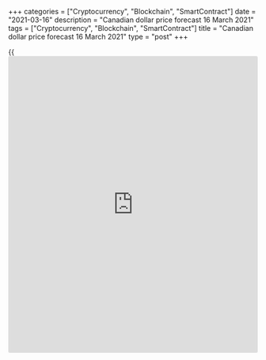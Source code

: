+++
categories = ["Cryptocurrency", "Blockchain", "SmartContract"]
date = "2021-03-16"
description = "Canadian dollar price forecast 16 March 2021"
tags = ["Cryptocurrency", "Blockchain", "SmartContract"]
title = "Canadian dollar price forecast 16 March 2021"
type = "post"
+++

{{<iframe id="large-banner" src="https://www.bounty.group/#slide=3.0" width="100%" height="600" scrolling="no" style="border: 0px solid rgb(216, 221, 230); border-radius: 3px;">}}

2021-03-16

2021-03-16

Loonie being tough. Forecast as of 16.03.2021Dmitri Demidenko

If the Japanese yen and the Swiss franc are among Forex outsiders in
2021, then the Canadian dollar can be safely called one of the market
favorites. The end of the [USDCAD][1] sellers' attacks may result in
[EURCAD][2] price fall and vice versa. Let us discuss the Forex outlook
and make up a trading plan

## Weekly Canadian dollar fundamental forecast

Looking at the greenback's pace on Forex, one can't help but wonder
which currency will be able to resist the USD? Judging by the strong oil
positions, the optimistic outlook for the economy, and rumors about the
normalization of the BoC's monetary [policy](https://www.fintechee.com/policy/), the Canadian dollar will
become the leader of the opposition. So far, the loonie is in the lead
among more than three dozen currencies tracked by Bloomberg. The
Canadian dollar has strengthened against the US dollar by 2% since the
beginning of the year. [USDCAD][1] bears are not going to give up their
positions just like that.

In the lead-up to the March meeting, the BoC's officials knew what
consequences its hawkish stance could cause for the loonie, inflation,
and exports, so they tried to sound more dovish. The BoC refused to cut
the volume of weekly asset purchases under the QE program from the
current CA$4 billion, announced its intention to keep the overnight rate
at 0.25% until 2023, and noted that accommodative monetary [policy](https://www.fintechee.com/policy/) is
rational due to the weak labor market. It makes sense to normalize
monetary [policy](https://www.fintechee.com/policy/) if the labor market starts to recover. Less than two
days later, the February statistics on PMI showed an employment growth
of 259.2 thousand and an unemployment drop from 9.4% to 8.2%, which is
the lowest level since the beginning of the pandemic. How could the
loonie not grow up?

### Overnight rate dynamics

 _Source: Bloomberg._

Concerning such statistics, indicating the economy's resilience to
lockdowns and its readiness to boost in the next few months, the Bank of
Canada is likely to be under severe pressure. The chances of the QE
program reduction and overnight rate increase before 2023 will grow,
which will support [USDCAD][1] and [EURCAD][2] bears.

The loonie failed to maintain its 3-year high against the greenback due
to a pullback in oil prices. Since October, black gold has added about
80% to its value, so the consolidation seems inevitable. Due to the
reluctance of global demand to grow, the market is experiencing the most
serious contango since January, which indicates an oversupply.

### Oil market conditions

 _Source: Bloomberg._

I don't think the rumors about the commodity market super-cycle are
exaggerated. [Brent][3] and [WTI][4] are trading in the uptrend amid the
rapid growth of the global economy. This fact, in addition to an
improvement in global risk appetite and a narrowing yield spread between
US and Canadian bonds, gives Scotiabank reason to predict a decline of
[USDCAD][1] prices to 1.2. Wells Fargo officials believe the loonie will
continue to outperform most of its G10 competitors in 2021, while TD
Securities recommends buying it against the euro.

### Weekly [USDCAD][1] and [EURCAD][2] trading plan

In my opinion, the Canadian dollar is one of the few world currencies
that are able to show resilience during the situation triggered by the
rise in US debt market rates. This year, the loonie is the Forex
favorite, and if it manages to hold its positions after the March Fed
meeting, most likely, it will continue to strengthen. In the meantime,
it makes sense to hold [USDCAD][1] and [EURCAD][2] [short trades][5]
formed from levels 1.2615 and 1.4985 and move stop-orders to breakeven
to insure against Jerome Powell's unpleasant surprises.









## Price chart of USDCAD in real time mode

The content of this article reflects the author’s opinion and does not
necessarily reflect the official position of LiteForex. The material
published on this page is provided for informational purposes only and
should not be considered as the provision of investment advice for the
purposes of Directive 2004/39/EC.

Rate this article:

{{value}}

( {{count}} {{title}} )

   1. my.liteforex.com/trading/chart?symbol=USDCAD&returnUrl=true
   2. my.liteforex.com/trading/chart?symbol=EURCAD&returnUrl=true
   3. my.liteforex.com/trading/chart?symbol=UKBrent_n&returnUrl=true
   4. my.liteforex.com/trading/chart?symbol=USCrude_n&returnUrl=true
   5. www.liteforex.com/blog/analysts-opinions/bank-of-canada-takes-an-early-start-forecast-as-of-10032021/
